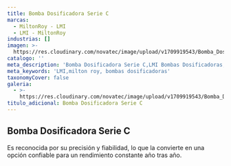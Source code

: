 ```yaml
---
title: Bomba Dosificadora Serie C
marcas:
  - MiltonRoy - LMI
  - LMI - MiltonRoy
industrias: []
imagen: >-
  https://res.cloudinary.com/novatec/image/upload/v1709919543/Bomba_Dosificadora_Serie_C_bfnvux.png
catalogo: ''
meta_description: 'Bomba Dosificadora Serie C,LMI Bombas Dosificadoras, Milton Roy'
meta_keywords: 'LMI,milton roy, bombas dosificadoras'
taxonomyCover: false
galeria:
  - >-
    https://res.cloudinary.com/novatec/image/upload/v1709919543/Bomba_Dosificadora_Serie_C_bfnvux.png
titulo_adicional: Bomba Dosificadora Serie C
---
```


## **Bomba Dosificadora Serie C**

Es reconocida por su precisión y fiabilidad, lo que la convierte en una opción confiable para un rendimiento constante año tras año.
